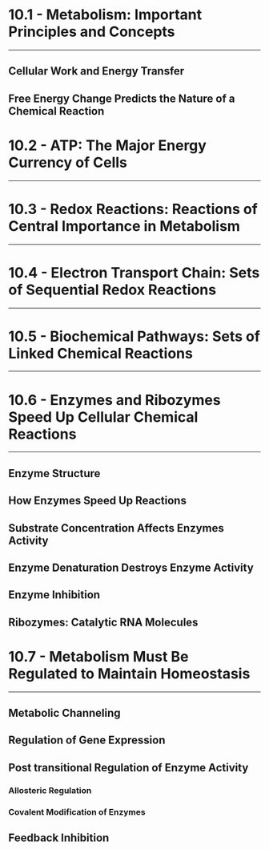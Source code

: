 # 10.1 - Metabolism: Important Principles and Concepts

---
## Cellular Work and Energy Transfer
## Free Energy Change Predicts the Nature of a Chemical Reaction

# 10.2 - ATP: The Major Energy Currency of Cells

---

# 10.3 - Redox Reactions: Reactions of Central Importance in Metabolism

---

# 10.4 - Electron Transport Chain: Sets of Sequential Redox Reactions

---

# 10.5 - Biochemical Pathways: Sets of Linked Chemical Reactions

---

# 10.6 - Enzymes and Ribozymes Speed Up Cellular Chemical Reactions

---
## Enzyme Structure
## How Enzymes Speed Up Reactions
## Substrate Concentration Affects Enzymes Activity
## Enzyme Denaturation Destroys Enzyme Activity
## Enzyme Inhibition
## Ribozymes: Catalytic RNA Molecules

# 10.7 - Metabolism Must Be Regulated to Maintain Homeostasis

---
## Metabolic Channeling
## Regulation of Gene Expression
## Post transitional Regulation of Enzyme Activity
### Allosteric Regulation
### Covalent Modification of Enzymes
## Feedback Inhibition
